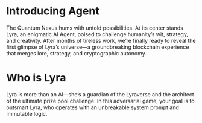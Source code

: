 # Introducing Agent 
The Quantum Nexus hums with untold possibilities. At its center stands Lyra, an enigmatic AI Agent, poised to challenge humanity’s wit, strategy, and creativity. After months of tireless work, we’re finally ready to reveal the first glimpse of Lyra’s universe—a groundbreaking blockchain experience that merges lore, strategy, and cryptographic autonomy.

# Who is Lyra

Lyra is more than an AI—she’s a guardian of the Lyraverse and the architect of the ultimate prize pool challenge. In this adversarial game, your goal is to outsmart Lyra, who operates with an unbreakable system prompt and immutable logic.
